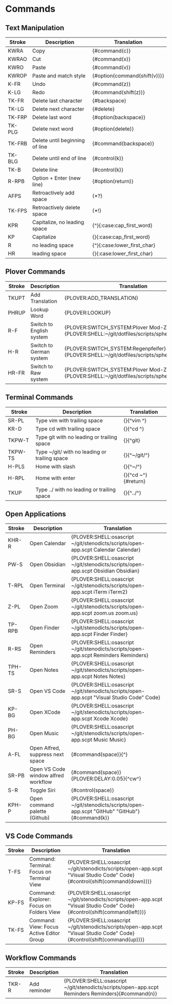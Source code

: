 # Commands

## Text Manipulation

| Stroke | Description                    | Translation                  |
|--------|--------------------------------|------------------------------|
| KWRA   | Copy                           | {#command(c)}                |
| KWRAO  | Cut                            | {#command(x)}                |
| KWRO   | Paste                          | {#command(v)}                |
| KWROP  | Paste and match style          | {#option(command(shift(v)))} |
| K-FR   | Undo                           | {#command(z)}                |
| K-LG   | Redo                           | {#command(shift(z))}         |
| TK-FR  | Delete last character          | {#backspace}                 |
| TK-LG  | Delete next character          | {#delete}                    |
| TK-FRP | Delete last word               | {#option(backspace)}         |
| TK-PLG | Delete next word               | {#option(delete)}            |
| TK-FRB | Delete until beginning of line | {#command(backspace)}        |
| TK-BLG | Delete until end of line       | {#control(k)}                |
| TK-B   | Delete line                    | {#control(k)}                |
| R-RPB  | Option + Enter (new line)      | {#option(return)}            |
| AFPS   | Retroactively add space        | {\*?}                        |
| TK-FPS | Retroactively delete space     | {\*!}                        |
| KPR    | Capitalize, no leading space   | {^}{:case:cap_first_word}    |
| KP     | Capitalize                     | {}{:case:cap_first_word}     |
| R      | no leading space               | {^}{:case:lower_first_char}  |
| HR     | leading space                  | {}{:case:lower_first_char}   |


## Plover Commands

| Stroke | Description                  | Translation                                                                                |
|--------|------------------------------|--------------------------------------------------------------------------------------------|
| TKUPT  | Add Translation              | {PLOVER:ADD_TRANSLATION}                                                                   |
| PHRUP  | Lookup Word                  | {PLOVER:LOOKUP}                                                                            |
| R-F    | Switch to English system     | {PLOVER:SWITCH_SYSTEM:Plover Mod-Z}{PLOVER:SHELL:~/git/dotfiles/scripts/sphero/english.sh} |
| H-R    | Switch to German system      | {PLOVER:SWITCH_SYSTEM:Regenpfeifer}{PLOVER:SHELL:~/git/dotfiles/scripts/sphero/german.sh}  |
| HR-FR  | Switch to Raw system         | {PLOVER:SWITCH_SYSTEM:Plover Mod-Z Raw}{PLOVER:SHELL:~/git/dotfiles/scripts/sphero/raw.sh} |

## Terminal Commands

| Stroke       | Description                                   | Translation               |
|--------------|-----------------------------------------------|---------------------------|
| SR-PL        | Type vim with trailing space                  | {}{^vim ^}                |
| KR-D         | Type cd with trailing space                   | {}{^cd ^}                 |
| TKPW-T       | Type git with no leading or trailing space    | {}{^git}                  |
| TKPW-TS      | Type ~/git/ with no leading or trailing space | {}{^~/git/^}              |
| H-PLS        | Home with slash                               | {}{^~/^}                  |
| H-RPL        | Home with enter                               | {}{^cd ~^}{#return}       |
| TKUP         | Type ../ with no leading or trailing space    | {}{^../^}                 |


## Open Applications

| Stroke | Description                      | Translation                                                                                 |
|--------|----------------------------------|---------------------------------------------------------------------------------------------|
| KHR-R  | Open Calendar                    | {PLOVER:SHELL:osascript ~/git/stenodicts/scripts/open-app.scpt Calendar Calendar}           |
| PW-S   | Open Obsidian                    | {PLOVER:SHELL:osascript ~/git/stenodicts/scripts/open-app.scpt Obsidian Obsidian}           |
| T-RPL  | Open Terminal                    | {PLOVER:SHELL:osascript ~/git/stenodicts/scripts/open-app.scpt iTerm iTerm2}                |
| Z-PL   | Open Zoom                        | {PLOVER:SHELL:osascript ~/git/stenodicts/scripts/open-app.scpt zoom.us zoom.us}             |
| TP-RPB | Open Finder                      | {PLOVER:SHELL:osascript ~/git/stenodicts/scripts/open-app.scpt Finder Finder}               |
| R-RS   | Open Reminders                   | {PLOVER:SHELL:osascript ~/git/stenodicts/scripts/open-app.scpt Reminders Reminders}         |
| TPH-TS | Open Notes                       | {PLOVER:SHELL:osascript ~/git/stenodicts/scripts/open-app.scpt Notes Notes}                 |
| SR-S   | Open VS Code                     | {PLOVER:SHELL:osascript ~/git/stenodicts/scripts/open-app.scpt \"Visual Studio Code\" Code} |
| KP-BG  | Open XCode                       | {PLOVER:SHELL:osascript ~/git/stenodicts/scripts/open-app.scpt Xcode Xcode}                 |
| PH-BG  | Open Music                       | {PLOVER:SHELL:osascript ~/git/stenodicts/scripts/open-app.scpt Music Music}                 |
| A-FL   | Open Alfred, suppress next space | {#command(space)}{^}                                                                        |
| SR-PB   | Open VS Code window alfred workflow | {#command(space)}{PLOVER:DELAY:0.05}{^cw^}                                                                        |
| S-R    | Toggle Siri                      | {#control(space)}                                                                           |
| KPH-P   | Open command palette (Github)  | {PLOVER:SHELL:osascript ~/git/stenodicts/scripts/open-app.scpt \"GitHub\" \"GitHub\"}{#command(k)}      |


## VS Code Commands

| Stroke | Description                               | Translation                                                                                                                 |
|--------|-------------------------------------------|-----------------------------------------------------------------------------------------------------------------------------|
| T-FS   | Command: Terminal: Focus on Terminal View | {PLOVER:SHELL:osascript ~/git/stenodicts/scripts/open-app.scpt \"Visual Studio Code\" Code}{#control(shift(command(down)))} |
| KP-FS  | Command: Explorer: Focus on Folders View  | {PLOVER:SHELL:osascript ~/git/stenodicts/scripts/open-app.scpt \"Visual Studio Code\" Code}{#control(shift(command(left)))} |
| TK-FS  | Command: View: Focus Active Editor Group  | {PLOVER:SHELL:osascript ~/git/stenodicts/scripts/open-app.scpt \"Visual Studio Code\" Code}{#control(shift(command(up)))}   |

## Workflow Commands

| Stroke | Description  | Translation                                                                                      |
|--------|--------------|--------------------------------------------------------------------------------------------------|
| TKR-R  | Add reminder | {PLOVER:SHELL:osascript ~/git/stenodicts/scripts/open-app.scpt Reminders Reminders}{#command(n)} |

